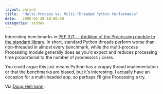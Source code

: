 ```yaml
---
layout: parand
title:  "Multi-Process vs. Multi-Threaded Python Performance"
date:   2008-05-28 10:00:00
categories: stddev
---
```

Interesting benchmarks in [PEP 371 -- Addition of the Processing module to the standard library](/web/20101222040541/http://www.python.org/dev/peps/pep-0371/). In short, standard Python threads perform worse than non-threaded in almost every benchmark, while the multi-process Processing module generally does as you'd expect and reduces processing time proportional to the number of processors / cores.

You could argue this just means Python has a crappy thread implementation or that the benchmarks are biased, but it's interesting. I actually have an occasion for a multi-headed app, so perhaps I'll give Processing a try.

Via [Doug Hellmann](/web/20101222040541/http://blog.doughellmann.com/2008/05/pep-0371-adding-processing-module-to.html).
